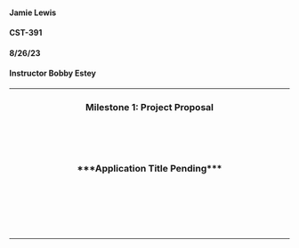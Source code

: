 #### Jamie Lewis
#### CST-391
#### 8/26/23
#### Instructor Bobby Estey

---

<div style="text-align:center;"><h3>Milestone 1: Project Proposal</h3></div>
<br>
<br>
<br>
<div style="text-align:center;"><h3>***Application Title Pending***</h3></div>
<br>
<br>
<br>
<br>
<br>

---


